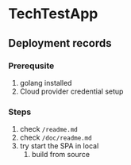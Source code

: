 # TechTestApp 

## Deployment records

### Prerequsite

1. golang installed
2. Cloud provider credential setup

### Steps
1. check `/readme.md`
2. check `/doc/readme.md`
3. try start the SPA in local
    1. build from source
    

   



